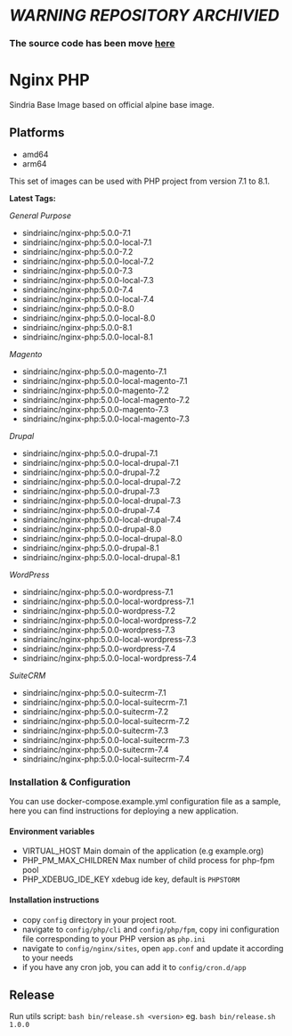 # *WARNING REPOSITORY ARCHIVIED*

### The source code has been move [here](https://github.com/SindriaInc/XPipe/tree/master/BaseImages/nginx-php)



# Nginx PHP

Sindria Base Image based on official alpine base image.

## Platforms

- amd64
- arm64

This set of images can be used with PHP project from version 7.1 to 8.1.

**Latest Tags:**

_General Purpose_

- sindriainc/nginx-php:5.0.0-7.1
- sindriainc/nginx-php:5.0.0-local-7.1
- sindriainc/nginx-php:5.0.0-7.2
- sindriainc/nginx-php:5.0.0-local-7.2
- sindriainc/nginx-php:5.0.0-7.3
- sindriainc/nginx-php:5.0.0-local-7.3
- sindriainc/nginx-php:5.0.0-7.4
- sindriainc/nginx-php:5.0.0-local-7.4
- sindriainc/nginx-php:5.0.0-8.0
- sindriainc/nginx-php:5.0.0-local-8.0
- sindriainc/nginx-php:5.0.0-8.1
- sindriainc/nginx-php:5.0.0-local-8.1

_Magento_

- sindriainc/nginx-php:5.0.0-magento-7.1
- sindriainc/nginx-php:5.0.0-local-magento-7.1
- sindriainc/nginx-php:5.0.0-magento-7.2
- sindriainc/nginx-php:5.0.0-local-magento-7.2
- sindriainc/nginx-php:5.0.0-magento-7.3
- sindriainc/nginx-php:5.0.0-local-magento-7.3

_Drupal_

- sindriainc/nginx-php:5.0.0-drupal-7.1
- sindriainc/nginx-php:5.0.0-local-drupal-7.1
- sindriainc/nginx-php:5.0.0-drupal-7.2
- sindriainc/nginx-php:5.0.0-local-drupal-7.2
- sindriainc/nginx-php:5.0.0-drupal-7.3
- sindriainc/nginx-php:5.0.0-local-drupal-7.3
- sindriainc/nginx-php:5.0.0-drupal-7.4
- sindriainc/nginx-php:5.0.0-local-drupal-7.4
- sindriainc/nginx-php:5.0.0-drupal-8.0
- sindriainc/nginx-php:5.0.0-local-drupal-8.0
- sindriainc/nginx-php:5.0.0-drupal-8.1
- sindriainc/nginx-php:5.0.0-local-drupal-8.1

_WordPress_

- sindriainc/nginx-php:5.0.0-wordpress-7.1
- sindriainc/nginx-php:5.0.0-local-wordpress-7.1
- sindriainc/nginx-php:5.0.0-wordpress-7.2
- sindriainc/nginx-php:5.0.0-local-wordpress-7.2
- sindriainc/nginx-php:5.0.0-wordpress-7.3
- sindriainc/nginx-php:5.0.0-local-wordpress-7.3
- sindriainc/nginx-php:5.0.0-wordpress-7.4
- sindriainc/nginx-php:5.0.0-local-wordpress-7.4

_SuiteCRM_

- sindriainc/nginx-php:5.0.0-suitecrm-7.1
- sindriainc/nginx-php:5.0.0-local-suitecrm-7.1
- sindriainc/nginx-php:5.0.0-suitecrm-7.2
- sindriainc/nginx-php:5.0.0-local-suitecrm-7.2
- sindriainc/nginx-php:5.0.0-suitecrm-7.3
- sindriainc/nginx-php:5.0.0-local-suitecrm-7.3
- sindriainc/nginx-php:5.0.0-suitecrm-7.4
- sindriainc/nginx-php:5.0.0-local-suitecrm-7.4

### Installation & Configuration

You can use docker-compose.example.yml configuration file as a sample, here you can find instructions
for deploying a new application.

#### Environment variables
- VIRTUAL_HOST Main domain of the application (e.g example.org)
- PHP_PM_MAX_CHILDREN Max number of child process for php-fpm pool 
- PHP_XDEBUG_IDE_KEY xdebug ide key, default is `PHPSTORM`

#### Installation instructions
- copy `config` directory in your project root.
- navigate to `config/php/cli` and `config/php/fpm`, copy ini configuration file corresponding to your
PHP version as `php.ini`
- navigate to `config/nginx/sites`, open `app.conf` and update it according to your needs
- if you have any cron job, you can add it to `config/cron.d/app`

## Release

Run utils script: `bash bin/release.sh <version>` eg. `bash bin/release.sh 1.0.0`
